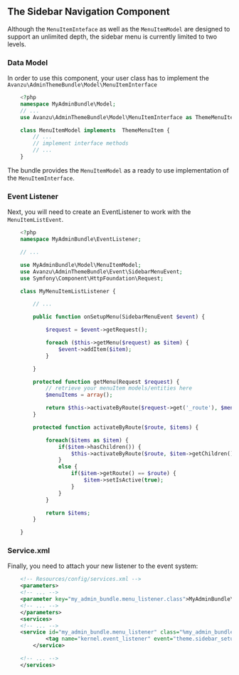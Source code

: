 ## The Sidebar Navigation Component

Although the `MenuItemInteface` as well as the `MenuItemModel` are designed to support an unlimited depth, the sidebar menu is currently limited to two levels.

### Data Model

In order to use this component, your user class has to implement the `Avanzu\AdminThemeBundle\Model\MenuItemInterface`
```php
	<?php
	namespace MyAdminBundle\Model;
	// ...
	use Avanzu\AdminThemeBundle\Model\MenuItemInterface as ThemeMenuItem

	class MenuItemModel implements  ThemeMenuItem {
		// ...
		// implement interface methods
		// ...
	}
```
The bundle provides the `MenuItemModel` as a ready to use implementation of the `MenuItemInterface`.


### Event Listener
Next, you will need to create an EventListener to work with the `MenuItemListEvent`.
```php
	<?php
	namespace MyAdminBundle\EventListener;

	// ...

	use MyAdminBundle\Model\MenuItemModel;
	use Avanzu\AdminThemeBundle\Event\SidebarMenuEvent;
    use Symfony\Component\HttpFoundation\Request;

	class MyMenuItemListListener {

		// ...

		public function onSetupMenu(SidebarMenuEvent $event) {

			$request = $event->getRequest();

            foreach ($this->getMenu($request) as $item) {
                $event->addItem($item);
            }

		}

		protected function getMenu(Request $request) {
			// retrieve your menuItem models/entities here
			$menuItems = array();

			return $this->activateByRoute($request->get('_route'), $menuItems);
		}

		protected function activateByRoute($route, $items) {

            foreach($items as $item) {
                if($item->hasChildren()) {
                    $this->activateByRoute($route, $item->getChildren());
                }
                else {
                    if($item->getRoute() == $route) {
                        $item->setIsActive(true);
                    }
                }
            }

            return $items;
        }

	}
```
### Service.xml

Finally, you need to attach your new listener to the event system:
```xml
	<!-- Resources/config/services.xml -->
	<parameters>
	<!-- ... -->
	<parameter key="my_admin_bundle.menu_listener.class">MyAdminBundle\EventListener\MyMenuItemListListener</parameter>
	<!-- ... -->
	</parameters>
	<services>
	<!-- ... -->
	<service id="my_admin_bundle.menu_listener" class="%my_admin_bundle.menu_listener.class%">
            <tag name="kernel.event_listener" event="theme.sidebar_setup_menu" method="onSetupMenu" />
        </service>

	<!-- ... -->
	</services>
```